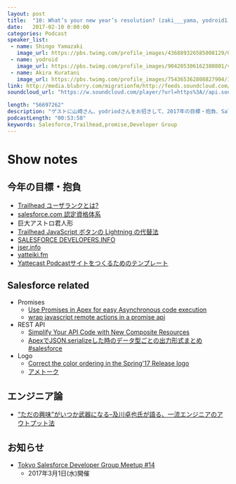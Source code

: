 ```yaml
---
layout: post
title:  "10: What’s your new year’s resolution? (zaki___yama, yodroid1)"
date:   2017-02-10 0:00:00
categories: Podcast
speaker_list:
 - name: Shingo Yamazaki
   image_url: https://pbs.twimg.com/profile_images/436889326585008129/Q_ihmvTQ.png
 - name: yodroid
   image_url: https://pbs.twimg.com/profile_images/904205306162380801/vATd90tw_400x400.jpg
 - name: Akira Kuratani
   image_url: https://pbs.twimg.com/profile_images/754365362808827904/Ig84TgbE_400x400.jpg
link: http://media.blubrry.com/migrationfm/http://feeds.soundcloud.com/stream/307165694-migrationfm-10-whats-your-new-years-resolution-zaki_yama-yodroid1.mp3
soundcloud_url: "https://w.soundcloud.com/player/?url=https%3A//api.soundcloud.com/tracks/307165694&amp;color=ff5500&amp;auto_play=false&amp;hide_related=false&amp;show_comments=true&amp;show_user=true&amp;show_reposts=false"

length: "56697262"
description: "ゲストに山崎さん、yodriodさんをお招きして、2017年の目標・抱負、Salesforce関連で気になった技術系の記事、エンジニア論などを話しました。"
podcastLength: "00:53:58"
keywords: Salesforce,Trailhead,promise,Developer Group
---
```


# Show notes

## 今年の目標・抱負

- [Trailhead ユーザランクとは?](https://trailhead.salesforce.com/ja/trailblazer-ranks)
- [salesforce.com 認定資格体系](https://www.salesforce.com/jp/services-training/education-services/cert/credentials.jsp)
- 巨大アストロ君人形
- [Trailhead JavaScript ボタンの Lightning の代替法](https://trailhead.salesforce.com/ja/modules/lex_javascript_button_migration)
- [SALESFORCE DEVELOPERS.INFO](http://zaki-yama.github.io/salesforce-developers.info/)
- [jser.info](https://jser.info/)
- [yatteiki.fm](https://yatteiki.fm/)
- [Yattecast Podcastサイトをつくるためのテンプレート](https://r7kamura.github.io/yattecast/)

## Salesforce related

- Promises
  - [Use Promises in Apex for easy Asynchronous code execution](http://codefriar.com/2017/01/31/promises/)
  - [wrap javascript remote actions in a promise api](https://github.com/kevinohara80/premote)
- REST API
  - [Simplify Your API Code with New Composite Resources](https://developer.salesforce.com/blogs/tech-pubs/2017/01/simplify-your-api-code-with-new-composite-resources.html)
  - [ApexでJSON.serializeした時のデータ型ごとの出力形式まとめ #salesforce](http://jappy.hatenablog.com/entry/2017/01/29/020908)
- Logo
  - [Correct the color ordering in the Spring'17 Release logo](https://success.salesforce.com/ideaView?id=0873A000000cMWlQAM)
  - [アメトーク](http://www.tv-asahi.co.jp/ametalk/)

## エンジニア論

- [“ただの興味”がいつか武器になる–及川卓也氏が語る、一流エンジニアのアウトプット法](http://logmi.jp/177937)

## お知らせ

- [Tokyo Salesforce Developer Group Meetup #14](https://www.meetup.com/ja-JP/Tokyo-Salesforce-Developer-Group/events/237180781/)
  - 2017年3月1日(水)開催
